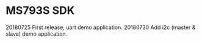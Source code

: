 # MS793S SDK 

20180725  First release, uart demo application.
20180730  Add i2c (master & slave) demo application.
